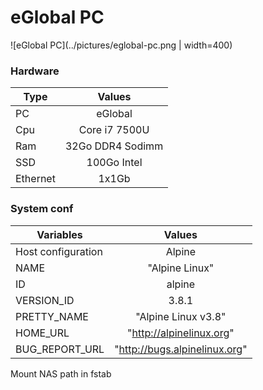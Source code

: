 # eGlobal PC
![eGlobal PC](../pictures/eglobal-pc.png | width=400)

### Hardware
  
| Type | Values |
|----------|:---------:|
| PC | eGlobal |
| Cpu | Core i7 7500U |
| Ram | 32Go DDR4 Sodimm |
| SSD | 100Go Intel |
| Ethernet | 1x1Gb |
  
### System conf

| Variables | Values |
|----------|:---------:|
| Host configuration | Alpine |
| NAME | "Alpine Linux" |
| ID | alpine |
| VERSION_ID | 3.8.1 |
| PRETTY_NAME | "Alpine Linux v3.8" |
| HOME_URL | "http://alpinelinux.org" |
| BUG_REPORT_URL | "http://bugs.alpinelinux.org" |
  
Mount NAS path in fstab